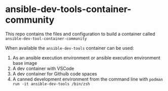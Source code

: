 # ansible-dev-tools-container-community

This repo contains the files and configuration to build a container called `ansible-dev-tool-container-community`

When available the `ansible-dev-tools` container can be used:

1) As an ansible execution environment or ansible execution environment base image
2) A dev container with VSCode
3) A dev container for Githuib code spaces
4) A canned development environment from the command line with `podman run -it ansible-dev-tools /bin/zsh`

